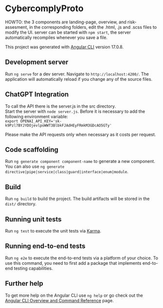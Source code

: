 # CybercomplyProto

HOWTO:
the 3 components are landing-page, overview, and risk-assesment, in the corresponding folders, edit the .html, .js and
.scss files to modify the UI. server can be started with `npm start`, the server automatically recompiles whenever you
save a file.

This project was generated with [Angular CLI](https://github.com/angular/angular-cli) version 17.0.8.

## Development server

Run `ng serve` for a dev server. Navigate to `http://localhost:4200/`. The application will automatically reload if you
change any of the source files.

## ChatGPT Integration

To call the API there is the server.js in the src directory.  
Start the server with `node server.js`.
Before it is necessary to add the following environment variable:  
`export OPENAI_API_KEY='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'`

Please make the API requests only when necessary as it costs per request.

## Code scaffolding

Run `ng generate component component-name` to generate a new component. You can also
use `ng generate directive|pipe|service|class|guard|interface|enum|module`.

## Build

Run `ng build` to build the project. The build artifacts will be stored in the `dist/` directory.

## Running unit tests

Run `ng test` to execute the unit tests via [Karma](https://karma-runner.github.io).

## Running end-to-end tests

Run `ng e2e` to execute the end-to-end tests via a platform of your choice. To use this command, you need to first add a
package that implements end-to-end testing capabilities.

## Further help

To get more help on the Angular CLI use `ng help` or go check out
the [Angular CLI Overview and Command Reference](https://angular.io/cli) page.
